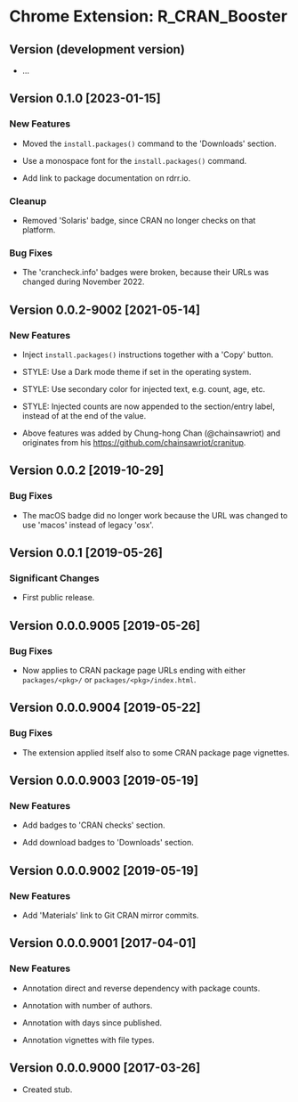 # Chrome Extension: R_CRAN_Booster

## Version (development version)

 * ...


## Version 0.1.0 [2023-01-15]

### New Features

 * Moved the `install.packages()` command to the 'Downloads' section.

 * Use a monospace font for the `install.packages()` command.

 * Add link to package documentation on rdrr.io.

### Cleanup

 * Removed 'Solaris' badge, since CRAN no longer checks on that
   platform.

### Bug Fixes

 * The 'crancheck.info' badges were broken, because their URLs was
   changed during November 2022.


## Version 0.0.2-9002 [2021-05-14]

### New Features

 * Inject `install.packages()` instructions together with a 'Copy'
   button.

 * STYLE: Use a Dark mode theme if set in the operating system.

 * STYLE: Use secondary color for injected text, e.g. count, age, etc.

 * STYLE: Injected counts are now appended to the section/entry label,
   instead of at the end of the value.
 
 * Above features was added by Chung-hong Chan (@chainsawriot) and
   originates from his https://github.com/chainsawriot/cranitup.
 

## Version 0.0.2 [2019-10-29]

### Bug Fixes

 * The macOS badge did no longer work because the URL was changed to
   use 'macos' instead of legacy 'osx'.


## Version 0.0.1 [2019-05-26]

### Significant Changes

 * First public release.
 

## Version 0.0.0.9005 [2019-05-26]

### Bug Fixes

 * Now applies to CRAN package page URLs ending with either
   `packages/<pkg>/` or `packages/<pkg>/index.html`.


## Version 0.0.0.9004 [2019-05-22]

### Bug Fixes

 * The extension applied itself also to some CRAN package page
   vignettes.
 

## Version 0.0.0.9003 [2019-05-19]

### New Features

 * Add badges to 'CRAN checks' section.
 
 * Add download badges to 'Downloads' section.
 

## Version 0.0.0.9002 [2019-05-19]

### New Features

 * Add 'Materials' link to Git CRAN mirror commits.


## Version 0.0.0.9001 [2017-04-01]

### New Features

 * Annotation direct and reverse dependency with package counts.
 
 * Annotation with number of authors.
 
 * Annotation with days since published.
 
 * Annotation vignettes with file types.


## Version 0.0.0.9000 [2017-03-26]

 * Created stub.

